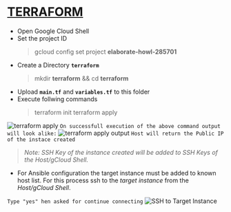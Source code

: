 # [TERRAFORM](https://www.terraform.io/docs)

- Open Google Cloud Shell
- Set the project ID
  > gcloud config set project **elaborate-howl-285701**
- Create a Directory **`terraform`**
  > mkdir **terraform** && cd **terraform**
- Upload **`main.tf`** and **`variables.tf`** to this folder
- Execute follwing commands
  > terraform init
  > terraform apply

![terraform apply](https://i.ibb.co/5FRZ1pL/2022-04-30-1-25-31.png)
`On successfull execution of the above command output will look alike:`
![terraform apply output](https://lh3.google.com/u/0/d/157LaPlebpIVmNTStbmD1N8-NAFQAM0Pr=w1366-h635-iv1)
`Host will return the Public IP of the instace created`

> _Note: SSH Key of the instance created will be added to SSH Keys of the Host/gCloud Shell._

- For Ansible configuration the target instance must be added to known host list. For this process ssh to the _target instance_ from the _Host/gCloud Shell_.

`Type "yes" hen asked for continue connecting`
![SSH to Target Instance](https://lh4.googleusercontent.com/2IgLll7NyUqB2xnZ0Cb4EbWj6a4JOMDzOsNPHdRHYkQaW_9Hkr216Hfvj2fr2JRLHXEtb470Mf8jv5qrKEpj=w1366-h635)

<!--stackedit_data:
eyJoaXN0b3J5IjpbMTM3Mjg4MTE3NiwxOTc2Njc5Njk0LDE1Mj
g0ODg4NywtMTMwNTYwNjA0MiwtNzAwMTIwMjk5LDQ3MDMyMzc5
MCwxMTk3ODcyNDE0LC03ODM3MzI4MDcsMTQxNDM0NTc0MSwtMT
k0NDc3NjI4OSwxNTQ0ODgwNDAwXX0=
-->
